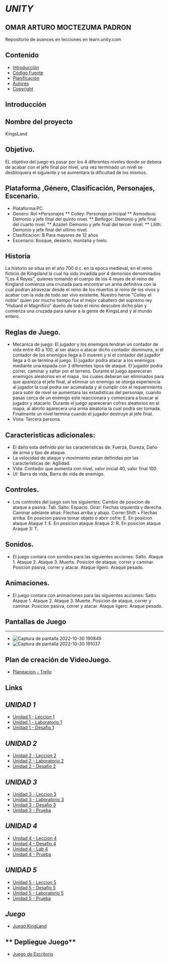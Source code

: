 # *UNITY*
## OMAR ARTURO MOCTEZUMA PADRON
Repositorio de avances en lecciones en learn.unity.com
##
##

## Contenido

- [Introducción](#introducción)
- [Código Fuente](#links)
- [Planificación](#planificación)
- [Autores](#autores)
- [Copyright](#copyright)


## Introducción

## Nombre del proyecto
KingsLand
## Objetivo.
EL objetivo del juego es pasar por los 4 diferentes niveles donde se debera de acabar con el jefe final por nivel, una vez terminado un nivel se desbloquera el siguiente y se aumentara la dificultad de los mismos. 
## Plataforma ,Género, Clasificación, Personajes, Escenario.
* Plataforma:PC.
* Genero: Rol
*Personajes
** Colley: Personaje principal
** Asmodeus: Demonio y jefe final del quinto nivel. 
** Belfegor: Demonio y jefe final del cuarto nivel.
** Azazel: Demonio y jefe final del tercer nivel.
** Lilith: Demonio y jefe final del ultimo nivel.
* Clasificacion: B Para mayores de 12 años
* Escenario: Bosque, desierto, montaña y hielo.
## Historia
La historio se situa en el año 700 d.c. en la epoca medieval, en el reino ficticio de Kingsland la cual ha sido invadida por 4 demonios denominados "Los 4 Reyes", quienes tomando el cuerpo de los 4 reyes de el reino de Kingland  comienza una cruzada para encontrar un arma definitiva con la cual podran atravezar desde el reino de los muertos  al reino de los vivos y acabar con la vida de todo ser vivo existente. Nuestro heroe "Colley el noble" quien por mucho tiempo fue el mejor caballero del supremo rey "Hubard el Magnifico" dueño de todo el reino descubre dicho plan y comienza una cruzada para salvar a la gente de KingsLand y al mundo entero.  
## Reglas de Juego.
* Mecanica de juego: El jugador y los enemigos tendran un contador de vida entre 40 a 100, al ser ataco o atacar dicho contador disminuira, si el contador de los enemigos llega a 0 mueren y si el contador del jugador llega a 0 se termina el juego. El jugador podra atacar a los enemigos mediante una espada con 3 diferentes tipos de ataque. El jugador podra correr, caminar y saltar por el terreno. Durante el juego apareceran enemigos aleatorios en el mapa , los cuales deberan ser eliminados para que aparezca el jefe final, al eliminar un enemigo se otorga experiencia al jugador la cual podra ser acumalada y al cumplir con el requerimiento para subir de nivel se aumentara las estadisticas del personaje, cuando pasas cerca de un enemigo este reaccionara y comenzara a buscar al jugador y atacarlo. Durante el juego apareceran cofres aleatorios en el mapa, al abrirlo aparecera una arma aleatoria la cual podra ser tomada. Finalmente un nivel termina cuando el jugador destruye al jefe final. 
* Vista: Tercera persona.
## Caracteristicas adicionales:
* El daño esta definido por las caracteristicas de: Fuerza, Dureza, Daño de arma y tipo de ataque.
* La velocidad de ataque y movimiento estan definidas por las caracteristicas de: Agilidad.
* Vida: Contador que aumenta con nivel, valor inicial 40, valor final 100.
* UI: Barra de vida, Barra de vida de enemigo.
## Controles. 
* Los controles del juego son los siguientes:
Cambio de posicion de ataque a pasiva: Tab.
Salto: Espacio.
Girar: Flechas izquierda y derecha.
Caminar adelante atras: Flechas arriba y abajo.
Correr:Shift + Flechas arriba.
En posicion pasiva tomar objeto o abrir cofre: E.
En posicion ataque Ataque 1: E.
En posicion ataque Araque 2: R.
En posicion ataque Araque 3: T.
## Sonidos. 
* El juego contara con sonidos para las siguientes acciones:
Salto.
Ataque 1.
Ataque 2.
Ataque 3.
Muerte.
Posicion de ataque, correr y caminar.
Posicion pasiva, correr y atacar.
Ataque ligero.
Araque pesado.
## Animaciones. 
* El juego contara con animaciones para las siguientes acciones:
Salto.
Ataque 1.
Ataque 2.
Ataque 3.
Muerte.
Posicion de ataque, correr y caminar.
Posicion pasiva, correr y atacar.
Ataque ligero.
Araque pesado.
## Pantallas de Juego
***
* ![Captura de pantalla 2022-10-30 190849](https://user-images.githubusercontent.com/72763508/198912285-9e0511ee-2a78-47c4-a4ec-d6cafd07eafd.png)
* ![Captura de pantalla 2022-10-30 191037](https://user-images.githubusercontent.com/72763508/198912287-d1aefe49-9a4d-4793-a4f3-101a49e0fcec.png)
##  Plan de creación de VideoJuego.
* [Planeacion - Trello](https://trello.com/invite/b/KI9FAcd3/ATTIe0e6155a6310f3cf63fde971bc8a3947607AE2E8/kingsland)
## Links
## ***UNIDAD 1***
 * [Unidad 1 - Leccion 1](https://github.com/oipihamed/Unity-UTNG/tree/main/Unidad1_Leccion%201)
* [Unidad 1 - Laboratorio 1](https://github.com/oipihamed/Unity-UTNG/tree/main/Unidad1_Laboratorio1)
* [Unidad 1 - Desafio 1](https://github.com/oipihamed/Unity-UTNG/blob/main/Unidad1_Desafio1_Explicacion_Video.pptx)
## ***UNIDAD 2*** 
* [Unidad 2 - Leccion 2](https://github.com/oipihamed/Unity-UTNG/tree/main/Unidad2_Leccion2)
* [Unidad 2 - Laboratorio 2](https://github.com/oipihamed/Unity-UTNG/tree/main/Unidad2_Laboratorio2)
* [Unidad 2 - Desafio 2](https://github.com/oipihamed/Unity-UTNG/tree/main/Unidad2_Desafio2)
## ***UNIDAD 3***
* [Unidad 3 - Leccion 3](https://github.com/oipihamed/Unity-UTNG/tree/main/U3_Leccion3_Export)
* [Unidad 3 - Laboratorio 3](https://github.com/oipihamed/Unity-UTNG/tree/main/U3_Laboratorio3_Export)
* [Unidad 3 - Desafio 3](https://github.com/oipihamed/Unity-UTNG/tree/main/U3_Desafio3_Export)
* [Unidad 3 - Prueba](https://user-images.githubusercontent.com/72763508/197306807-f378cae1-ce0b-41c7-865d-c216c416483d.png)
## ***UNIDAD 4***
* [Unidad 4 - Leccion 4](https://github.com/oipihamed/Unity-UTNG/tree/main/U4_Leccion4_Export)
* [Unidad 4 - Desafio 4](https://github.com/oipihamed/Unity-UTNG/tree/main/U4_Desafio4)
* [Unidad 4 - Lab 4](https://github.com/oipihamed/Unity-UTNG/tree/main/Unidad4_Lab4)
* [Unidad 4 - Prueba](https://user-images.githubusercontent.com/72763508/198740834-f7d88f76-6433-417a-9126-969f7bb2b173.png)
## ***UNIDAD 5***

* [Unidad 5 - Leccion 5](https://github.com/oipihamed/Unity-UTNG/tree/main/Unidad5_Leccion5_Export)
* [Unidad 5 - Desafio 5](https://github.com/oipihamed/Unity-UTNG/tree/main/Unidad5_Desafio5_Export)
* [Unidad 5 - Laboratorio 5](https://github.com/oipihamed/Unity-UTNG/tree/main/Unidad5_Laboratorio5)
* [Unidad 5 - Prueba](https://user-images.githubusercontent.com/72763508/197308001-bf168f08-9fcc-46b3-900f-8cba91b459d4.png)
## ***Juego***
* [Juego KingLand](https://drive.google.com/file/d/18jq5INqb9p51ZlQBGHbTS6GI5TIsLEG_/view?usp=share_link)
## ** Depliegue Juego**
* [Juego de Escritorio](https://drive.google.com/file/d/1SKfWxN-mGS9Y3sphNRpRQmFXsBTtay8n/view?usp=share_link)
